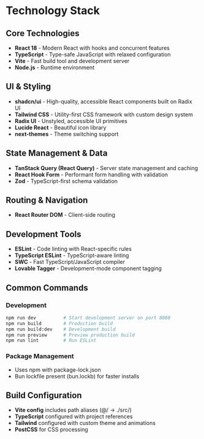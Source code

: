 # Technology Stack

## Core Technologies
- **React 18** - Modern React with hooks and concurrent features
- **TypeScript** - Type-safe JavaScript with relaxed configuration
- **Vite** - Fast build tool and development server
- **Node.js** - Runtime environment

## UI & Styling
- **shadcn/ui** - High-quality, accessible React components built on Radix UI
- **Tailwind CSS** - Utility-first CSS framework with custom design system
- **Radix UI** - Unstyled, accessible UI primitives
- **Lucide React** - Beautiful icon library
- **next-themes** - Theme switching support

## State Management & Data
- **TanStack Query (React Query)** - Server state management and caching
- **React Hook Form** - Performant form handling with validation
- **Zod** - TypeScript-first schema validation

## Routing & Navigation
- **React Router DOM** - Client-side routing

## Development Tools
- **ESLint** - Code linting with React-specific rules
- **TypeScript ESLint** - TypeScript-aware linting
- **SWC** - Fast TypeScript/JavaScript compiler
- **Lovable Tagger** - Development-mode component tagging

## Common Commands

### Development
```bash
npm run dev          # Start development server on port 8080
npm run build        # Production build
npm run build:dev    # Development build
npm run preview      # Preview production build
npm run lint         # Run ESLint
```

### Package Management
- Uses npm with package-lock.json
- Bun lockfile present (bun.lockb) for faster installs

## Build Configuration
- **Vite config** includes path aliases (@/ -> ./src/)
- **TypeScript** configured with project references
- **Tailwind** configured with custom theme and animations
- **PostCSS** for CSS processing